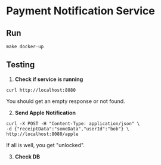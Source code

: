 # Payment Notification Service


## Run 
```
make docker-up
```
## Testing 

1. **Check if service is running**
```
curl http://localhost:8080
```
You should get an empty response or not found.

2. **Send Apple Notification**
```
curl -X POST -H "Content-Type: application/json" \
-d {"receiptData":"someData","userId":"bob"} \
http://localhost:8080/apple
```
If all is well, you get "unlocked".

3. **Check DB**
